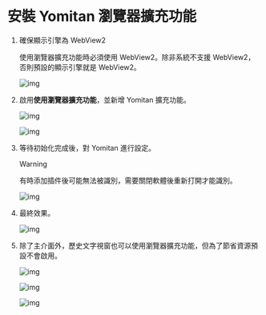 # 安裝 Yomitan 瀏覽器擴充功能

1. 確保顯示引擎為 WebView2

   使用瀏覽器擴充功能時必須使用 WebView2。除非系統不支援 WebView2，否則預設的顯示引擎就是 WebView2。

   ![img](https://image.lunatranslator.org/zh/yomitan.png)

1. 啟用**使用瀏覽器擴充功能**，並新增 Yomitan 擴充功能。

   ![img](https://image.lunatranslator.org/zh/yomitan3.png)

   ![img](https://image.lunatranslator.org/zh/yomitan2.png)

1. 等待初始化完成後，對 Yomitan 進行設定。

   >[!WARNING]
   >有時添加插件後可能無法被識別，需要關閉軟體後重新打開才能識別。

   ![img](https://image.lunatranslator.org/zh/yomitan4.png)

1. 最終效果。

   ![img](https://image.lunatranslator.org/zh/yomitan5.png)

1. 除了主介面外，歷史文字視窗也可以使用瀏覽器擴充功能，但為了節省資源預設不會啟用。

   ![img](https://image.lunatranslator.org/zh/yomitan7.png)

   ![img](https://image.lunatranslator.org/zh/yomitan6.png)

   ![img](https://image.lunatranslator.org/zh/yomitan8.png)